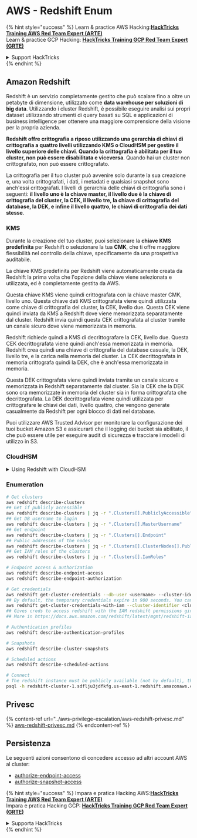 # AWS - Redshift Enum

{% hint style="success" %}
Learn & practice AWS Hacking:<img src="../../../.gitbook/assets/image (1) (1) (1) (1).png" alt="" data-size="line">[**HackTricks Training AWS Red Team Expert (ARTE)**](https://training.hacktricks.xyz/courses/arte)<img src="../../../.gitbook/assets/image (1) (1) (1) (1).png" alt="" data-size="line">\
Learn & practice GCP Hacking: <img src="../../../.gitbook/assets/image (2) (1).png" alt="" data-size="line">[**HackTricks Training GCP Red Team Expert (GRTE)**<img src="../../../.gitbook/assets/image (2) (1).png" alt="" data-size="line">](https://training.hacktricks.xyz/courses/grte)

<details>

<summary>Support HackTricks</summary>

* Check the [**subscription plans**](https://github.com/sponsors/carlospolop)!
* **Join the** 💬 [**Discord group**](https://discord.gg/hRep4RUj7f) or the [**telegram group**](https://t.me/peass) or **follow** us on **Twitter** 🐦 [**@hacktricks\_live**](https://twitter.com/hacktricks_live)**.**
* **Share hacking tricks by submitting PRs to the** [**HackTricks**](https://github.com/carlospolop/hacktricks) and [**HackTricks Cloud**](https://github.com/carlospolop/hacktricks-cloud) github repos.

</details>
{% endhint %}

## Amazon Redshift

Redshift è un servizio completamente gestito che può scalare fino a oltre un petabyte di dimensione, utilizzato come **data warehouse per soluzioni di big data**. Utilizzando i cluster Redshift, è possibile eseguire analisi sui propri dataset utilizzando strumenti di query basati su SQL e applicazioni di business intelligence per ottenere una maggiore comprensione della visione per la propria azienda.

**Redshift offre crittografia a riposo utilizzando una gerarchia di chiavi di crittografia a quattro livelli utilizzando KMS o CloudHSM per gestire il livello superiore delle chiavi**. **Quando la crittografia è abilitata per il tuo cluster, non può essere disabilitata e viceversa**. Quando hai un cluster non crittografato, non può essere crittografato.

La crittografia per il tuo cluster può avvenire solo durante la sua creazione e, una volta crittografati, i dati, i metadati e qualsiasi snapshot sono anch'essi crittografati. I livelli di gerarchia delle chiavi di crittografia sono i seguenti: **il livello uno è la chiave master, il livello due è la chiave di crittografia del cluster, la CEK, il livello tre, la chiave di crittografia del database, la DEK, e infine il livello quattro, le chiavi di crittografia dei dati stesse**.

### KMS

Durante la creazione del tuo cluster, puoi selezionare la **chiave KMS predefinita** per Redshift o selezionare la tua **CMK**, che ti offre maggiore flessibilità nel controllo della chiave, specificamente da una prospettiva auditabile.

La chiave KMS predefinita per Redshift viene automaticamente creata da Redshift la prima volta che l'opzione della chiave viene selezionata e utilizzata, ed è completamente gestita da AWS.

Questa chiave KMS viene quindi crittografata con la chiave master CMK, livello uno. Questa chiave dati KMS crittografata viene quindi utilizzata come chiave di crittografia del cluster, la CEK, livello due. Questa CEK viene quindi inviata da KMS a Redshift dove viene memorizzata separatamente dal cluster. Redshift invia quindi questa CEK crittografata al cluster tramite un canale sicuro dove viene memorizzata in memoria.

Redshift richiede quindi a KMS di decrittografare la CEK, livello due. Questa CEK decrittografata viene quindi anch'essa memorizzata in memoria. Redshift crea quindi una chiave di crittografia del database casuale, la DEK, livello tre, e la carica nella memoria del cluster. La CEK decrittografata in memoria crittografa quindi la DEK, che è anch'essa memorizzata in memoria.

Questa DEK crittografata viene quindi inviata tramite un canale sicuro e memorizzata in Redshift separatamente dal cluster. Sia la CEK che la DEK sono ora memorizzate in memoria del cluster sia in forma crittografata che decrittografata. La DEK decrittografata viene quindi utilizzata per crittografare le chiavi dei dati, livello quattro, che vengono generate casualmente da Redshift per ogni blocco di dati nel database.

Puoi utilizzare AWS Trusted Advisor per monitorare la configurazione dei tuoi bucket Amazon S3 e assicurarti che il logging dei bucket sia abilitato, il che può essere utile per eseguire audit di sicurezza e tracciare i modelli di utilizzo in S3.

### CloudHSM

<details>

<summary>Using Redshift with CloudHSM</summary>

Quando lavori con CloudHSM per eseguire la tua crittografia, prima di tutto devi impostare una connessione di fiducia tra il tuo client HSM e Redshift utilizzando certificati client e server.

Questa connessione è necessaria per fornire comunicazioni sicure, consentendo l'invio di chiavi di crittografia tra il tuo client HSM e i tuoi cluster Redshift. Utilizzando una coppia di chiavi pubbliche e private generate casualmente, Redshift crea un certificato client pubblico, che viene crittografato e memorizzato da Redshift. Questo deve essere scaricato e registrato nel tuo client HSM, e assegnato alla corretta partizione HSM.

Devi quindi configurare Redshift con i seguenti dettagli del tuo client HSM: l'indirizzo IP HSM, il nome della partizione HSM, la password della partizione HSM e il certificato del server HSM pubblico, che è crittografato da CloudHSM utilizzando una chiave master interna. Una volta forniti queste informazioni, Redshift confermerà e verificherà che può connettersi e accedere alla partizione di sviluppo.

Se le tue politiche di sicurezza interne o i controlli di governance stabiliscono che devi applicare la rotazione delle chiavi, allora questo è possibile con Redshift che ti consente di ruotare le chiavi di crittografia per i cluster crittografati, tuttavia, devi essere consapevole che durante il processo di rotazione delle chiavi, renderà un cluster non disponibile per un breve periodo di tempo, quindi è meglio ruotare le chiavi solo quando necessario, o se ritieni che possano essere state compromesse.

Durante la rotazione, Redshift ruoterà la CEK per il tuo cluster e per eventuali backup di quel cluster. Ruoterà una DEK per il cluster, ma non è possibile ruotare una DEK per gli snapshot memorizzati in S3 che sono stati crittografati utilizzando la DEK. Metterà il cluster in uno stato di 'rotazione delle chiavi' fino al completamento del processo quando lo stato tornerà a 'disponibile'.

</details>

### Enumeration
```bash
# Get clusters
aws redshift describe-clusters
## Get if publicly accessible
aws redshift describe-clusters | jq -r ".Clusters[].PubliclyAccessible"
## Get DB username to login
aws redshift describe-clusters | jq -r ".Clusters[].MasterUsername"
## Get endpoint
aws redshift describe-clusters | jq -r ".Clusters[].Endpoint"
## Public addresses of the nodes
aws redshift describe-clusters | jq -r ".Clusters[].ClusterNodes[].PublicIPAddress"
## Get IAM roles of the clusters
aws redshift describe-clusters | jq -r ".Clusters[].IamRoles"

# Endpoint access & authorization
aws redshift describe-endpoint-access
aws redshift describe-endpoint-authorization

# Get credentials
aws redshift get-cluster-credentials --db-user <username> --cluster-identifier <cluster-id>
## By default, the temporary credentials expire in 900 seconds. You can optionally specify a duration between 900 seconds (15 minutes) and 3600 seconds (60 minutes).
aws redshift get-cluster-credentials-with-iam --cluster-identifier <cluster-id>
## Gives creds to access redshift with the IAM redshift permissions given to the current AWS account
## More in https://docs.aws.amazon.com/redshift/latest/mgmt/redshift-iam-access-control-identity-based.html

# Authentication profiles
aws redshift describe-authentication-profiles

# Snapshots
aws redshift describe-cluster-snapshots

# Scheduled actions
aws redshift describe-scheduled-actions

# Connect
# The redshift instance must be publicly available (not by default), the sg need to allow inbounds connections to the port and you need creds
psql -h redshift-cluster-1.sdflju3jdfkfg.us-east-1.redshift.amazonaws.com -U admin -d dev -p 5439
```
## Privesc

{% content-ref url="../aws-privilege-escalation/aws-redshift-privesc.md" %}
[aws-redshift-privesc.md](../aws-privilege-escalation/aws-redshift-privesc.md)
{% endcontent-ref %}

## Persistenza

Le seguenti azioni consentono di concedere accesso ad altri account AWS al cluster:

* [authorize-endpoint-access](https://docs.aws.amazon.com/cli/latest/reference/redshift/authorize-endpoint-access.html)
* [authorize-snapshot-access](https://docs.aws.amazon.com/cli/latest/reference/redshift/authorize-snapshot-access.html)

{% hint style="success" %}
Impara e pratica Hacking AWS:<img src="../../../.gitbook/assets/image (1) (1) (1) (1).png" alt="" data-size="line">[**HackTricks Training AWS Red Team Expert (ARTE)**](https://training.hacktricks.xyz/courses/arte)<img src="../../../.gitbook/assets/image (1) (1) (1) (1).png" alt="" data-size="line">\
Impara e pratica Hacking GCP: <img src="../../../.gitbook/assets/image (2) (1).png" alt="" data-size="line">[**HackTricks Training GCP Red Team Expert (GRTE)**<img src="../../../.gitbook/assets/image (2) (1).png" alt="" data-size="line">](https://training.hacktricks.xyz/courses/grte)

<details>

<summary>Supporta HackTricks</summary>

* Controlla i [**piani di abbonamento**](https://github.com/sponsors/carlospolop)!
* **Unisciti al** 💬 [**gruppo Discord**](https://discord.gg/hRep4RUj7f) o al [**gruppo telegram**](https://t.me/peass) o **seguici** su **Twitter** 🐦 [**@hacktricks\_live**](https://twitter.com/hacktricks_live)**.**
* **Condividi trucchi di hacking inviando PR ai** [**HackTricks**](https://github.com/carlospolop/hacktricks) e [**HackTricks Cloud**](https://github.com/carlospolop/hacktricks-cloud) repos di github.

</details>
{% endhint %}

